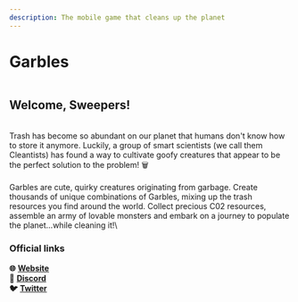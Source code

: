 ```yaml
---
description: The mobile game that cleans up the planet
---
```


# Garbles



<figure><img src=".gitbook/assets/Discord background image copy 2.jpeg" alt=""><figcaption></figcaption></figure>

## Welcome, Sweepers!

\
Trash has become so abundant on our planet that humans don't know how to store it anymore. Luckily, a group of smart scientists (we call them Cleantists) has found a way to cultivate goofy creatures that appear to be the perfect solution to the problem! 🗑️ \
&#x20;\
Garbles are cute, quirky creatures originating from garbage. Create thousands of unique combinations of Garbles, mixing up the trash resources you find around the world. Collect precious C02 resources, assemble an army of lovable monsters and embark on a journey to populate the planet...while cleaning it!\


### Official links

**🌐** [**Website**](https://www.garbles.fun/)\
**👾** [**Discord**](https://discord.gg/yKvddrZ25u)\
**🐦** [**Twitter**](https://twitter.com/garblesfun)
